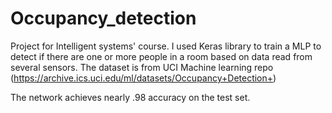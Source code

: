 # Occupancy_detection
Project for Intelligent systems' course.
I used Keras library to train a MLP to detect if there are one or more people in a room based on data read from several sensors. The dataset is from UCI Machine learning repo (https://archive.ics.uci.edu/ml/datasets/Occupancy+Detection+)

The network achieves nearly .98 accuracy on the test set.


